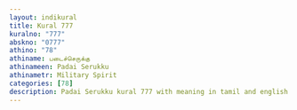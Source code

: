 ```yaml
---
layout: indikural
title: Kural 777
kuralno: "777"
abskno: "0777"
athino: "78"
athiname: படைச்செருக்கு
athinameen: Padai Serukku
athinametr: Military Spirit
categories: [78]
description: Padai Serukku kural 777 with meaning in tamil and english 
---
```


